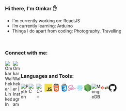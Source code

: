 ### Hi there, I'm Omkar ✋

-  I'm currently working on: ReactJS
-  I’m currently learning: Arduino 
-  Things I do apart from coding: Photography, Travelling 

<!-- -  I'm currently working on: ReactJS
<img align="left" alt="Omkar Walhekar | ReactJS" width="22px" src="https://img.icons8.com/color/48/000000/react-native.png" />, Smart Contracts <img align="left" alt="Omkar Walhekar | Ethereum" width="22px" src="https://cdn.jsdelivr.net/npm/simple-icons@3.13.0/icons/ethereum.svg" />
-  I’m currently learning: Arduino <img align="left" alt="Omkar Walhekar | Arduino" width="22px" src="https://img.icons8.com/fluent/48/000000/arduino.png" />
-  Things I do apart from coding: Photography, Travelling  -->
<br />


### Connect with me:

[<img align="left" alt="Omkar Walhekar | LinkedIn" width="26px" src="https://img.icons8.com/fluent/48/000000/linkedin.png" />](https://www.linkedin.com/in/omkar-walhekar/)
[<img align="left" alt="Omkar Walhekar | Instagram" width="26px" src="https://img.icons8.com/fluent/48/000000/instagram-new.png" />](https://www.instagram.com/photo_nique/)
<br />

### Languages and Tools:


<img align="left" alt="Python" width="26px" src="https://img.icons8.com/color/48/000000/python.png"/>
<img align="left" alt="C" width="26px" src="https://img.icons8.com/color/48/000000/c-programming.png"/>
<img align="left" alt="C++" width="26px" src="https://img.icons8.com/color/48/000000/c-plus-plus-logo.png"/>
<img align="left" alt="JavaScript" width="26px" src="https://raw.githubusercontent.com/github/explore/80688e429a7d4ef2fca1e82350fe8e3517d3494d/topics/javascript/javascript.png" />
<img align="left" alt="HTML5" width="26px" src="https://raw.githubusercontent.com/github/explore/80688e429a7d4ef2fca1e82350fe8e3517d3494d/topics/html/html.png" />
<img align="left" alt="CSS3" width="26px" src="https://raw.githubusercontent.com/github/explore/80688e429a7d4ef2fca1e82350fe8e3517d3494d/topics/css/css.png" />
<img align="left" alt="Sass" width="26px" src="https://raw.githubusercontent.com/github/explore/80688e429a7d4ef2fca1e82350fe8e3517d3494d/topics/sass/sass.png" />
<img align="left" alt="React" width="26px" src="https://raw.githubusercontent.com/github/explore/80688e429a7d4ef2fca1e82350fe8e3517d3494d/topics/react/react.png" />
<img align="left" alt="Node.js" width="26px" src="https://raw.githubusercontent.com/github/explore/80688e429a7d4ef2fca1e82350fe8e3517d3494d/topics/nodejs/nodejs.png" />
<img align="left" alt="MongoDB" width="30px" src="https://img.icons8.com/color/48/000000/mongodb.png" />
<img align="left" alt="Git" width="26px" src="https://raw.githubusercontent.com/github/explore/80688e429a7d4ef2fca1e82350fe8e3517d3494d/topics/git/git.png" />
<img align="left" alt="GitHub" width="26px" src="https://raw.githubusercontent.com/github/explore/78df643247d429f6cc873026c0622819ad797942/topics/github/github.png" />

<br />
<br />
